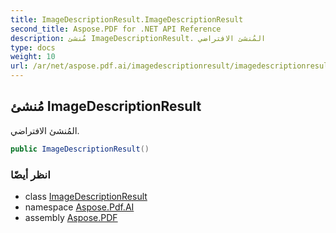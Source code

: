 ```yaml
---
title: ImageDescriptionResult.ImageDescriptionResult
second_title: Aspose.PDF for .NET API Reference
description: مُنشئ ImageDescriptionResult. المُنشئ الافتراضي
type: docs
weight: 10
url: /ar/net/aspose.pdf.ai/imagedescriptionresult/imagedescriptionresult/
---
```

## مُنشئ ImageDescriptionResult

المُنشئ الافتراضي.

```csharp
public ImageDescriptionResult()
```

### انظر أيضًا

* class [ImageDescriptionResult](../)
* namespace [Aspose.Pdf.AI](../../../aspose.pdf.ai/)
* assembly [Aspose.PDF](../../../)